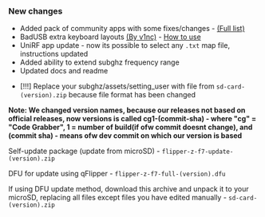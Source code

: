 ### New changes
* Added pack of community apps with some fixes/changes - [(Full list)](https://github.com/Eng1n33r/flipperzero-firmware#apps-included)
* BadUSB extra keyboard layouts [(By v1nc)](https://github.com/v1nc/flipperzero-firmware) - [How to use](https://github.com/Eng1n33r/flipperzero-firmware/blob/dev/documentation/BadUSBLayouts.md)
* UniRF app update - now its possible to select any `.txt` map file, instructions updated
* Added ability to extend subghz frequency range
* Updated docs and readme

- [!!!] Replace your subghz/assets/setting_user with file from `sd-card-(version).zip` because file format has been changed

**Note: We changed version names, because our releases not based on official releases, now versions is called
cg1-(commit-sha) - where "cg" = "Code Grabber", 1 = number of build(if ofw commit doesnt change), and (commit sha) - means ofw dev commit on which our version is based**

Self-update package (update from microSD) - `flipper-z-f7-update-(version).zip`

DFU for update using qFlipper - `flipper-z-f7-full-(version).dfu`

If using DFU update method, download this archive and unpack it to your microSD, replacing all files except files you have edited manually -
`sd-card-(version).zip`